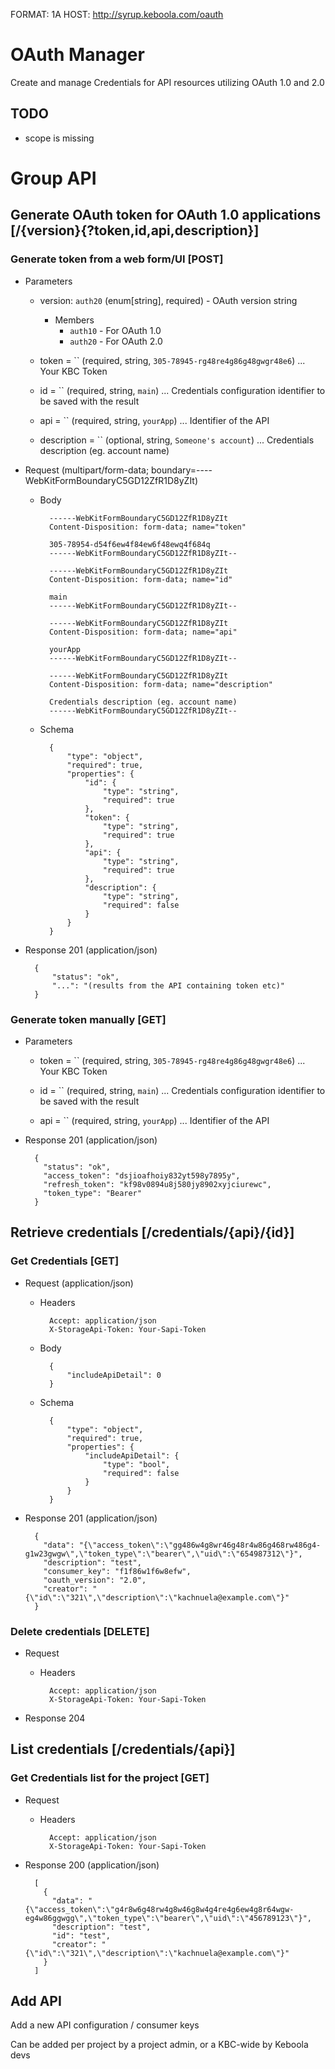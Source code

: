 FORMAT: 1A
HOST: http://syrup.keboola.com/oauth

# OAuth Manager
Create and manage Credentials for API resources utilizing OAuth 1.0 and 2.0


## TODO
- scope is missing

# Group API

## Generate OAuth token for OAuth 1.0 applications [/{version}{?token,id,api,description}]

### Generate token from a web form/UI [POST]

+ Parameters

    + version: `auth20` (enum[string], required) - OAuth version string

        + Members
            + `auth10` - For OAuth 1.0
            + `auth20` - For OAuth 2.0

    + token = `` (required, string, `305-78945-rg48re4g86g48gwgr48e6`) ... Your KBC Token

    + id = `` (required, string, `main`) ... Credentials configuration identifier to be saved with the result

    + api = `` (required, string, `yourApp`) ... Identifier of the API

    + description = `` (optional, string, `Someone's account`) ... Credentials description (eg. account name)

+ Request (multipart/form-data; boundary=----WebKitFormBoundaryC5GD12ZfR1D8yZIt)
    + Body

            ------WebKitFormBoundaryC5GD12ZfR1D8yZIt
            Content-Disposition: form-data; name="token"

            305-78954-d54f6ew4f84ew6f48ewq4f684q
            ------WebKitFormBoundaryC5GD12ZfR1D8yZIt--

            ------WebKitFormBoundaryC5GD12ZfR1D8yZIt
            Content-Disposition: form-data; name="id"

            main
            ------WebKitFormBoundaryC5GD12ZfR1D8yZIt--

            ------WebKitFormBoundaryC5GD12ZfR1D8yZIt
            Content-Disposition: form-data; name="api"

            yourApp
            ------WebKitFormBoundaryC5GD12ZfR1D8yZIt--

            ------WebKitFormBoundaryC5GD12ZfR1D8yZIt
            Content-Disposition: form-data; name="description"

            Credentials description (eg. account name)
            ------WebKitFormBoundaryC5GD12ZfR1D8yZIt--

    + Schema

            {
                "type": "object",
                "required": true,
                "properties": {
                    "id": {
                        "type": "string",
                        "required": true
                    },
                    "token": {
                        "type": "string",
                        "required": true
                    },
                    "api": {
                        "type": "string",
                        "required": true
                    },
                    "description": {
                        "type": "string",
                        "required": false
                    }
                }
            }

+ Response 201 (application/json)

        {
            "status": "ok",
            "...": "(results from the API containing token etc)"
        }

### Generate token manually [GET]

+ Parameters
    + token = `` (required, string, `305-78945-rg48re4g86g48gwgr48e6`) ... Your KBC Token

    + id = `` (required, string, `main`) ... Credentials configuration identifier to be saved with the result

    + api = `` (required, string, `yourApp`) ... Identifier of the API

+ Response 201 (application/json)

        {
          "status": "ok",
          "access_token": "dsjioafhoiy832yt598y7895y",
          "refresh_token": "kf98v0894u8j580jy8902xyjciurewc",
          "token_type": "Bearer"
        }

## Retrieve credentials [/credentials/{api}/{id}]

### Get Credentials [GET]

+ Request (application/json)

    + Headers

            Accept: application/json
            X-StorageApi-Token: Your-Sapi-Token

    + Body

            {
                "includeApiDetail": 0
            }

    + Schema

            {
                "type": "object",
                "required": true,
                "properties": {
                    "includeApiDetail": {
                        "type": "bool",
                        "required": false
                    }
                }
            }

+ Response 201 (application/json)

        {
          "data": "{\"access_token\":\"gg486w4g8wr46g48r4w86g468rw486g4-g1w23gwgw\",\"token_type\":\"bearer\",\"uid\":\"654987312\"}",
          "description": "test",
          "consumer_key": "f1f86w1f6w8efw",
          "oauth_version": "2.0",
          "creator": "{\"id\":\"321\",\"description\":\"kachnuela@example.com\"}"
        }

### Delete credentials [DELETE]

+ Request

    + Headers

            Accept: application/json
            X-StorageApi-Token: Your-Sapi-Token


+ Response 204

## List credentials [/credentials/{api}]

### Get Credentials list for the project [GET]

+ Request

    + Headers

            Accept: application/json
            X-StorageApi-Token: Your-Sapi-Token

+ Response 200 (application/json)

        [
          {
            "data": "{\"access_token\":\"g4r8w6g48rw4g8w46g8w4g4re4g6ew4g8r64wgw-eg4w86ggwgg\",\"token_type\":\"bearer\",\"uid\":\"456789123\"}",
            "description": "test",
            "id": "test",
            "creator": "{\"id\":\"321\",\"description\":\"kachnuela@example.com\"}"
          }
        ]

## Add API

Add a new API configuration / consumer keys

Can be added per project by a project admin, or a KBC-wide by Keboola devs
